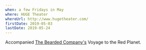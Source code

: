 ```yaml
---
when: a few Fridays in May
where: HUGE Theater
whereUrl: http://www.hugetheater.com/
firstDate: 2019-05-03
lastDate: 2019-05-24
---
```


Accompanied [The Bearded Company's][beards] Voyage to the Red Planet.

[beards]: https://beardedcompany.org
